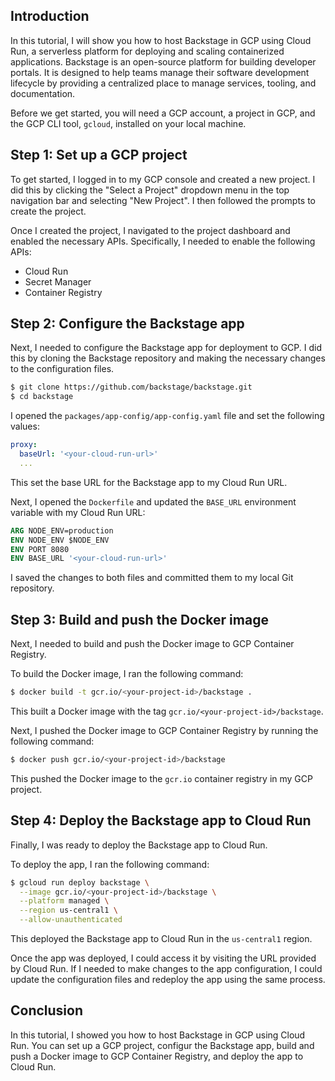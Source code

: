 ## Introduction

In this tutorial, I will show you how to host Backstage in GCP using Cloud Run, a serverless platform for deploying and scaling containerized applications. Backstage is an open-source platform for building developer portals. It is designed to help teams manage their software development lifecycle by providing a centralized place to manage services, tooling, and documentation.

Before we get started, you will need a GCP account, a project in GCP, and the GCP CLI tool, `gcloud`, installed on your local machine.

## Step 1: Set up a GCP project

To get started, I logged in to my GCP console and created a new project. I did this by clicking the "Select a Project" dropdown menu in the top navigation bar and selecting "New Project". I then followed the prompts to create the project.

Once I created the project, I navigated to the project dashboard and enabled the necessary APIs. Specifically, I needed to enable the following APIs:

- Cloud Run
- Secret Manager
- Container Registry

## Step 2: Configure the Backstage app

Next, I needed to configure the Backstage app for deployment to GCP. I did this by cloning the Backstage repository and making the necessary changes to the configuration files.

```bash
$ git clone https://github.com/backstage/backstage.git
$ cd backstage
```

I opened the `packages/app-config/app-config.yaml` file and set the following values:

```yaml
proxy:
  baseUrl: '<your-cloud-run-url>'
  ...
```

This set the base URL for the Backstage app to my Cloud Run URL.

Next, I opened the `Dockerfile` and updated the `BASE_URL` environment variable with my Cloud Run URL:

```Dockerfile
ARG NODE_ENV=production
ENV NODE_ENV $NODE_ENV
ENV PORT 8080
ENV BASE_URL '<your-cloud-run-url>'
```

I saved the changes to both files and committed them to my local Git repository.

## Step 3: Build and push the Docker image

Next, I needed to build and push the Docker image to GCP Container Registry.

To build the Docker image, I ran the following command:

```bash
$ docker build -t gcr.io/<your-project-id>/backstage .
```

This built a Docker image with the tag `gcr.io/<your-project-id>/backstage`.

Next, I pushed the Docker image to GCP Container Registry by running the following command:

```bash
$ docker push gcr.io/<your-project-id>/backstage
```

This pushed the Docker image to the `gcr.io` container registry in my GCP project.

## Step 4: Deploy the Backstage app to Cloud Run

Finally, I was ready to deploy the Backstage app to Cloud Run.

To deploy the app, I ran the following command:

```bash
$ gcloud run deploy backstage \
  --image gcr.io/<your-project-id>/backstage \
  --platform managed \
  --region us-central1 \
  --allow-unauthenticated
```

This deployed the Backstage app to Cloud Run in the `us-central1` region.

Once the app was deployed, I could access it by visiting the URL provided by Cloud Run. If I needed to make changes to the app configuration, I could update the configuration files and redeploy the app using the same process.

## Conclusion

In this tutorial, I showed you how to host Backstage in GCP using Cloud Run. You can set up a GCP project, configur the Backstage app, build and push a Docker image to GCP Container Registry, and deploy the app to Cloud Run.
